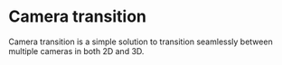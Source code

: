 # Camera transition

Camera transition is a simple solution to transition seamlessly between multiple cameras in both 2D and 3D.